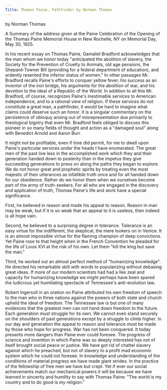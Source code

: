 ```yaml
---
Title: Thomas Paine, Pathfinder by Norman Thomas
---
```

   by Norman Thomas


   A Summary of the address given at the Paine Celebration of the Opening of
   the Thomas Paine Memorial House in New Rochelle, NY on Memorial Day, May
   30, 1925.



   In his recent essay on Thomas Paine, Gamaliel Bradford acknowledges
   that the man whom we honor today "anticipated the abolition of slavery,
   the Society for the Prevention of Cruelty to Animals, old age pensions,
   the Shepard-Towner Bill (providing for a federal department of education),
   and ardently resented the inferior status of women." In other passages Mr.
   Bradford recalls Paine's efforts to conquer yellow fever, his success as
   an inventor of the iron bridge, his arguments for the abolition of war,
   and his devotion to the ideal of a Republic of the World. In addition to
   all this Mr. Bradford, of course, recognizes Paine's inestimable services
   to American independence, and to a rational view of religion. If these
   services do not constitute a great man, a pathfinder, it would be hard to
   imagine what claims could deserve such an honor. It is a singular
   commentary on the persistence of obloquy arising out of misrepresentation
   due primarily to theological bigotry that even Mr. Bradford feels obliged
   to discuss this pioneer in so many fields of thought and action as a
   "damaged soul" along with Benedict Arnold and Aaron Burr.

   It might not be profitable, even if time did permit, for me to dwell
   upon Paine's particular services under the heads I have enumerated. The
   great men of the past live less in the accomplished work which they and
   their generation handed down to posterity than in the impetus they give
   succeeding generations to press on along the paths they began to
   explore. We do not honor great and prophetic spirits by treating even the
   most majestic of their utterances as infallible truth once and for all
   handed down for our obedience. Rather do we honor them when we ourselves
   become part of the army of truth-seekers. For all who are engaged in the
   discovery and application of truth, Thomas Paine's life and work have a
   special significance.

   First, he believed in reason and made his appeal to reason. Reason in
   man may be weak, but if it is so weak that an appeal to it is useless,
   then indeed is all hope vain.

   Second, he believed to a surprising degree in tolerance. Tolerance is
   an easy virtue for the indifferent, the skeptical, the mere lookers on in
   Venice. It is an almost impossible virtue for the flaming champion of deep
   convictions. Yet Paine rose to that height when in the French Convention
   he pleaded for the life of Louis XVI at the risk of his own. Let them
   "kill the king but save the man."

   Third, he worked out an almost perfect method of "humanizing
   knowledge". He directed his remarkable skill with words to popularizing
   without debasing great ideas. If more of our modern scientists had had a
   like zeal and capacity for humanizing knowledge we might perhaps have been
   spared the ludicrous yet humiliating spectacle of Tennessee's
   anti-evolution law.

   Robert Ingersoll in an oration on Paine attributed his own freedom of
   speech to the man who in three nations against the powers of both state
   and church upheld the ideal of freedom. The Tennessee law is but one of
   many evidences that the greatest men can not hand down freedom to the
   future. Each generation must struggle for its own. We cannot even stand
   securely on the shoulders of past generations except by a struggle to
   climb higher. In our day and generation the appeal to reason and tolerance
   must be made by those who hope for progress. War has not been
   conquered. It today presents more dangers than Paine ever could
   foresee. The progress of science and invention in which Paine was so
   deeply interested has not of itself brought social peace or justice. We
   have got rid of chattel slavery against which he preached, but not of
   slavery to a profit mad economic system which he could not foresee. In
   knowledge and understanding of the conditions of material progress we have
   made giant strides. In the practice of the fellowship of free men we have
   but crept. Yet if ever our social achievements match our mechanical powers
   it will be because we have learned in sincerity and humility to say with
   Thomas Paine: "The world is my country and to do good is my religion."
